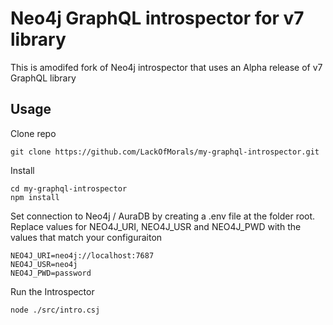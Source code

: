 # Neo4j GraphQL introspector for v7 library
This is amodifed fork of Neo4j introspector that uses an Alpha release of v7 GraphQL library

## Usage
Clone repo

```Text
git clone https://github.com/LackOfMorals/my-graphql-introspector.git
```

Install
```Text
cd my-graphql-introspector
npm install
```

Set connection to Neo4j / AuraDB by creating a .env file at the folder root.  Replace values for NEO4J_URI, NEO4J_USR and NEO4J_PWD with the values that match your configuraiton

```Text
NEO4J_URI=neo4j://localhost:7687
NEO4J_USR=neo4j
NEO4J_PWD=password
```

Run the Introspector
```Text
node ./src/intro.csj
```
